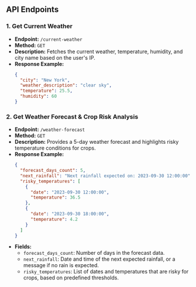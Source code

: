 ## API Endpoints

### 1. Get Current Weather
- **Endpoint:** `/current-weather`
- **Method:** `GET`
- **Description:** Fetches the current weather, temperature, humidity, and city name based on the user's IP.
- **Response Example:**
    ```json
    {
      "city": "New York",
      "weather_description": "clear sky",
      "temperature": 25.5,
      "humidity": 60
    }
    ```

### 2. Get Weather Forecast & Crop Risk Analysis
- **Endpoint:** `/weather-forecast`
- **Method:** `GET`
- **Description:** Provides a 5-day weather forecast and highlights risky temperature conditions for crops.
- **Response Example:**
    ```json
    {
      "forecast_days_count": 5,
      "next_rainfall": "Next rainfall expected on: 2023-09-30 12:00:00",
      "risky_temperatures": [
        {
          "date": "2023-09-30 12:00:00",
          "temperature": 36.5
        },
        {
          "date": "2023-09-30 18:00:00",
          "temperature": 4.2
        }
      ]
    }
    ```
- **Fields:**
  - `forecast_days_count`: Number of days in the forecast data.
  - `next_rainfall`: Date and time of the next expected rainfall, or a message if no rain is expected.
  - `risky_temperatures`: List of dates and temperatures that are risky for crops, based on predefined thresholds.
